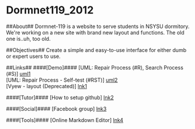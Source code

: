 Dormnet119_2012
===============

##About##
Dormnet-119 is a website to serve students in NSYSU dormitory. We're working on a new site with brand new layout and functions. The old one is..uh, too old.

##Objectives##
Create a simple and easy-to-use interface for either dumb or expert users to use.

##Links##
####[Demo]####
[UML: Repair Process (#R), Search Process (#S)] [uml1] <br/>
[UML: Repair Process - Self-test (#RST)] [uml2] <br/>
[Vyew - layout (Deprecated)] [lnk1] <br/>

####[Tutor]####
[How to setup github] [lnk2]

####[Social]####
[Facebook group] [lnk3]

####[Tools]####
[Online Markdown Editor] [lnk4] <br/>

[uml1]: http://www.lucidchart.com/invitations/accept/510e575b-0b9c-4eee-b33e-19c30a000fde
[uml2]: http://www.lucidchart.com/invitations/accept/51126f88-0f4c-4414-a581-493b0a004234

[lnk1]: http://vyew.com/room#/786488/Dormnet_119_layout

[lnk2]: http://www.evernote.com/shard/s52/sh/79afacee-7fc5-4851-94af-1a8471639b11/ee034be5512fda2bc169d3b6b5b117ab
[lnk3]: http://www.facebook.com/groups/486779548034096
[lnk4]: http://www.ctrlshift.net/project/markdowneditor/

